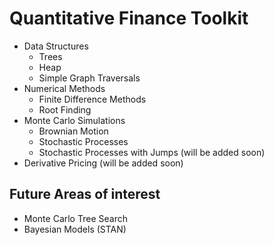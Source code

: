# Quantitative Finance Toolkit

- Data Structures
    - Trees
    - Heap
    - Simple Graph Traversals
- Numerical Methods
    - Finite Difference Methods
    - Root Finding
- Monte Carlo Simulations
    - Brownian Motion
    - Stochastic Processes
    - Stochastic Processes with Jumps (will be added soon)
- Derivative Pricing (will be added soon)

## Future Areas of interest 
- Monte Carlo Tree Search
- Bayesian Models (STAN) 

